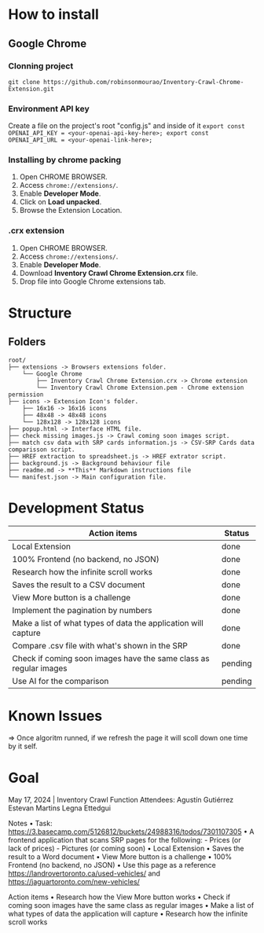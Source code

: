 # **How to install**

## Google Chrome

### Clonning project

`
git clone https://github.com/robinsonmourao/Inventory-Crawl-Chrome-Extension.git
`

### Environment API key

Create a file on the project's root "config.js" and inside of it
`
export const OPENAI_API_KEY = <your-openai-api-key-here>;
export const OPENAI_API_URL = <your-openai-link-here>;
`

### Installing by chrome packing

1. Open CHROME BROWSER.
2. Access `chrome://extensions/`.
3. Enable **Developer Mode**.
4. Click on **Load unpacked**.
5. Browse the Extension Location.

### .crx extension

1. Open CHROME BROWSER.
2. Access `chrome://extensions/`.
3. Enable **Developer Mode**.
4. Download **Inventory Crawl Chrome Extension.crx** file.
5. Drop file into Google Chrome extensions tab.

# Structure

## Folders

```
root/
├── extensions -> Browsers extensions folder.
    └── Google Chrome
        ├── Inventory Crawl Chrome Extension.crx -> Chrome extension
        └── Inventory Crawl Chrome Extension.pem - Chrome extension permission
├── icons -> Extension Icon's folder.
    ├── 16x16 -> 16x16 icons
    ├── 48x48 -> 48x48 icons
    └── 128x128 -> 128x128 icons
├── popup.html -> Interface HTML file.
├── check missing images.js -> Crawl coming soon images script.
├── match csv data with SRP cards information.js -> CSV-SRP Cards data comparisson script.
├── HREF extraction to spreadsheet.js -> HREF extrator script.
├── background.js -> Background behaviour file 
├── readme.md -> **This** Markdown instructions file
└── manifest.json -> Main configuration file.
```

# Development Status

| Action items       | Status        |
|--------------------|---------------|
| Local Extension                                                   | done |
| 100% Frontend (no backend, no JSON)                               | done |
| Research how the infinite scroll works                            | done |
| Saves the result to a CSV document                               | done |
| View More button is a challenge                                   | done |
| Implement the pagination by numbers                              | done |
| Make a list of what types of data the application will capture    | done |
| Compare .csv file with what's shown in the SRP                   | done |
| Check if coming soon images have the same class as regular images | pending |
| Use AI for the comparison                                       | pending |

# Known Issues

=> Once algoritm runned, if we refresh the page it will scoll down one time by it self.

# Goal

May 17, 2024 | Inventory Crawl Function
Attendees: Agustín Gutiérrez Estevan Martins Legna Ettedgui

Notes
    • Task: <https://3.basecamp.com/5126812/buckets/24988316/todos/7301107305>
    • A frontend application that scans SRP pages for the following:
        - Prices (or lack of prices)
        - Pictures (or coming soon)
    • Local Extension
    • Saves the result to a Word document
    • View More button is a challenge
    • 100% Frontend (no backend, no JSON)
    • Use this page as a reference <https://landrovertoronto.ca/used-vehicles/> and <https://jaguartoronto.com/new-vehicles/>

Action items
    • Research how the View More button works
    • Check if coming soon images have the same class as regular images
    • Make a list of what types of data the application will capture
    • Research how the infinite scroll works
